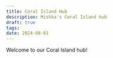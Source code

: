 ```yaml
---
title: Coral Island Hub
description: Mishka's Coral Island hub
draft: true
tags: 
date: 2024-08-01
---
```


Welcome to our Coral Island hub!